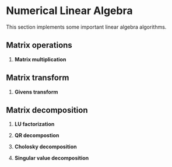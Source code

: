# Numerical Linear Algebra

This section implements some important linear algebra algorithms. 

## Matrix operations
 
  1. __Matrix multiplication__



## Matrix transform 

  1. __Givens transform__



## Matrix decomposition 
  
  1. __LU factorization__

  2. __QR decompostion__

  3. __Cholosky decomposition__

  4. __Singular value decomposition__